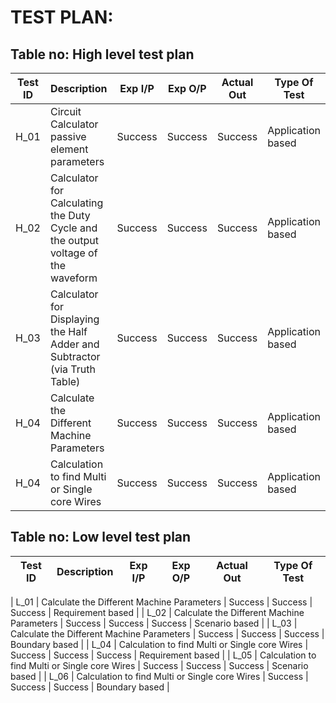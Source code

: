 # TEST PLAN:

## Table no: High level test plan

| **Test ID** | **Description**                                              | **Exp I/P** | **Exp O/P** | **Actual Out** |**Type Of Test**  |    
|-------------|--------------------------------------------------------------|------------|-------------|----------------|------------------|
|  H_01       | Circuit Calculator passive element parameters | Success | Success | Success | Application based |
|  H_02       | Calculator for Calculating the Duty Cycle and the output voltage of the waveform | Success | Success | Success | Application based |
|  H_03       | Calculator for Displaying the Half Adder and Subtractor (via Truth Table) | Success | Success | Success | Application based |
|  H_04       | Calculate the Different Machine Parameters | Success | Success | Success | Application based |
|  H_04       | Calculation to find Multi or Single core Wires | Success | Success | Success | Application based |



## Table no: Low level test plan

| **Test ID** | **Description**                                              | **Exp I/P** | **Exp O/P** | **Actual Out** |**Type Of Test**  |    
|-------------|--------------------------------------------------------------|------------|-------------|----------------|------------------|

|  L_01       | Calculate the Different Machine Parameters | Success | Success | Success | Requirement based |
|  L_02       | Calculate the Different Machine Parameters | Success | Success | Success | Scenario based    |
|  L_03       | Calculate the Different Machine Parameters | Success | Success | Success | Boundary based    |
|  L_04       | Calculation to find Multi or Single core Wires | Success | Success | Success | Requirement based |
|  L_05       | Calculation to find Multi or Single core Wires | Success | Success | Success | Scenario based    |
|  L_06       | Calculation to find Multi or Single core Wires | Success | Success | Success | Boundary based    |
